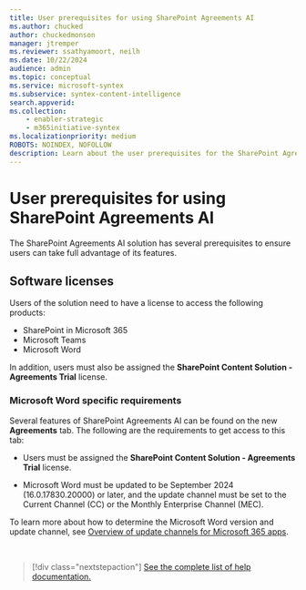 ```yaml
---
title: User prerequisites for using SharePoint Agreements AI
ms.author: chucked
author: chuckedmonson
manager: jtremper
ms.reviewer: ssathyamoort, neilh
ms.date: 10/22/2024
audience: admin
ms.topic: conceptual
ms.service: microsoft-syntex
ms.subservice: syntex-content-intelligence
search.appverid: 
ms.collection: 
    - enabler-strategic
    - m365initiative-syntex
ms.localizationpriority: medium
ROBOTS: NOINDEX, NOFOLLOW
description: Learn about the user prerequisites for the SharePoint Agreements AI solution.
---
```


# User prerequisites for using SharePoint Agreements AI

The SharePoint Agreements AI solution has several prerequisites to ensure users can take full advantage of its features.

## Software licenses

Users of the solution need to have a license to access the following products:

 - SharePoint in Microsoft 365
 - Microsoft Teams
 - Microsoft Word

In addition, users must also be assigned the **SharePoint Content Solution - Agreements Trial** license.

### Microsoft Word specific requirements

Several features of SharePoint Agreements AI can be found on the new **Agreements** tab. The following are the requirements to get access to this tab:

 - Users must be assigned the **SharePoint Content Solution - Agreements Trial** license.
 
 - Microsoft Word must be updated to be September 2024 (16.0.17830.20000) or later, and the update channel must be set to the Current Channel (CC) or the Monthly Enterprise Channel (MEC).
 
To learn more about how to determine the Microsoft Word version and update channel, see [Overview of update channels for Microsoft 365 apps](/microsoft-365-apps/updates/overview-update-channels).

<br>

> [!div class="nextstepaction"]
> [See the complete list of help documentation.](agreements-overview.md#help-documentation)
